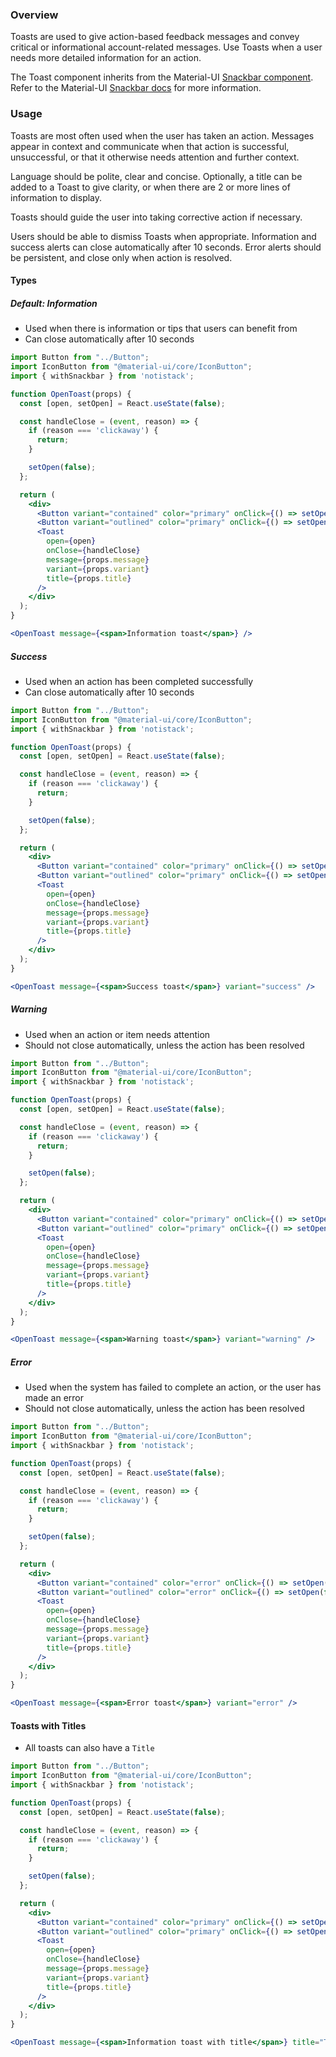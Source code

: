 ### Overview

Toasts are used to give action-based feedback messages and convey critical or informational account-related messages. Use Toasts when a user needs more detailed information for an action.

The Toast component inherits from the Material-UI [Snackbar component](https://material-ui.com/components/snackbars/). Refer to the Material-UI [Snackbar docs](https://material-ui.com/api/snackbar/) for more information.

### Usage

Toasts are most often used when the user has taken an action. Messages appear in context and communicate when that action is successful, unsuccessful, or that it otherwise needs attention and further context.

Language should be polite, clear and concise. Optionally, a title can be added to a Toast to give clarity, or when there are 2 or more lines of information to display.

Toasts should guide the user into taking corrective action if necessary.

Users should be able to dismiss Toasts when appropriate. Information and success alerts can close automatically after 10 seconds. Error alerts should be persistent, and close only when action is resolved.

#### Types

##### Default: Information

- Used when there is information or tips that users can benefit from
- Can close automatically after 10 seconds

```jsx
import Button from "../Button";
import IconButton from "@material-ui/core/IconButton";
import { withSnackbar } from 'notistack';

function OpenToast(props) {
  const [open, setOpen] = React.useState(false);

  const handleClose = (event, reason) => {
    if (reason === 'clickaway') {
      return;
    }

    setOpen(false);
  };

  return (
    <div>
      <Button variant="contained" color="primary" onClick={() => setOpen(true)}>Open information toast</Button>
      <Button variant="outlined" color="primary" onClick={() => setOpen(false)}>Close information toast</Button>
      <Toast
        open={open}
        onClose={handleClose}
        message={props.message}
        variant={props.variant}
        title={props.title}
      />
    </div>
  );
}

<OpenToast message={<span>Information toast</span>} />
```
##### Success

- Used when an action has been completed successfully
- Can close automatically after 10 seconds

```jsx
import Button from "../Button";
import IconButton from "@material-ui/core/IconButton";
import { withSnackbar } from 'notistack';

function OpenToast(props) {
  const [open, setOpen] = React.useState(false);

  const handleClose = (event, reason) => {
    if (reason === 'clickaway') {
      return;
    }

    setOpen(false);
  };

  return (
    <div>
      <Button variant="contained" color="primary" onClick={() => setOpen(true)}>Open success toast</Button>
      <Button variant="outlined" color="primary" onClick={() => setOpen(false)}>Close success toast</Button>
      <Toast
        open={open}
        onClose={handleClose}
        message={props.message}
        variant={props.variant}
        title={props.title}
      />
    </div>
  );
}

<OpenToast message={<span>Success toast</span>} variant="success" />
```

##### Warning

- Used when an action or item needs attention
- Should not close automatically, unless the action has been resolved

```jsx
import Button from "../Button";
import IconButton from "@material-ui/core/IconButton";
import { withSnackbar } from 'notistack';

function OpenToast(props) {
  const [open, setOpen] = React.useState(false);

  const handleClose = (event, reason) => {
    if (reason === 'clickaway') {
      return;
    }

    setOpen(false);
  };

  return (
    <div>
      <Button variant="contained" color="primary" onClick={() => setOpen(true)}>Open warning toast</Button>
      <Button variant="outlined" color="primary" onClick={() => setOpen(false)}>Close warning toast</Button>
      <Toast
        open={open}
        onClose={handleClose}
        message={props.message}
        variant={props.variant}
        title={props.title}
      />
    </div>
  );
}

<OpenToast message={<span>Warning toast</span>} variant="warning" />
```
##### Error

- Used when the system has failed to complete an action, or the user has made an error
- Should not close automatically, unless the action has been resolved

```jsx
import Button from "../Button";
import IconButton from "@material-ui/core/IconButton";
import { withSnackbar } from 'notistack';

function OpenToast(props) {
  const [open, setOpen] = React.useState(false);

  const handleClose = (event, reason) => {
    if (reason === 'clickaway') {
      return;
    }

    setOpen(false);
  };

  return (
    <div>
      <Button variant="contained" color="error" onClick={() => setOpen(true)}>Open error toast</Button>
      <Button variant="outlined" color="error" onClick={() => setOpen(false)}>Close error toast</Button>
      <Toast
        open={open}
        onClose={handleClose}
        message={props.message}
        variant={props.variant}
        title={props.title}
      />
    </div>
  );
}

<OpenToast message={<span>Error toast</span>} variant="error" />
```

#### Toasts with Titles

- All toasts can also have a `Title`

```jsx
import Button from "../Button";
import IconButton from "@material-ui/core/IconButton";
import { withSnackbar } from 'notistack';

function OpenToast(props) {
  const [open, setOpen] = React.useState(false);

  const handleClose = (event, reason) => {
    if (reason === 'clickaway') {
      return;
    }

    setOpen(false);
  };

  return (
    <div>
      <Button variant="contained" color="primary" onClick={() => setOpen(true)}>Open title toast</Button>
      <Button variant="outlined" color="primary" onClick={() => setOpen(false)}>Close title toast</Button>
      <Toast
        open={open}
        onClose={handleClose}
        message={props.message}
        variant={props.variant}
        title={props.title}
      />
    </div>
  );
}

<OpenToast message={<span>Information toast with title</span>} title="Title" />
```
